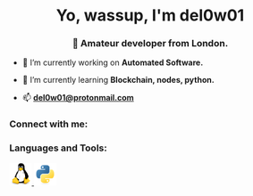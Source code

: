 <h1 align="center">Yo, wassup, I'm del0w01</h1>
<h3 align="center">🔩 Amateur developer from London.</h3>

- 🔭 I’m currently working on **Automated Software.**

- 🌱 I’m currently learning **Blockchain, nodes, python.**

- 📫  **del0w01@protonmail.com**

<h3 align="left">Connect with me:</h3>
<p align="left">
</p>

<h3 align="left">Languages and Tools:</h3>
<p align="left"> <a href="https://www.linux.org/" target="_blank" rel="noreferrer"> <img src="https://raw.githubusercontent.com/devicons/devicon/master/icons/linux/linux-original.svg" alt="linux" width="40" height="40"/> </a> <a href="https://www.python.org" target="_blank" rel="noreferrer"> <img src="https://raw.githubusercontent.com/devicons/devicon/master/icons/python/python-original.svg" alt="python" width="40" height="40"/> </a> </p>
